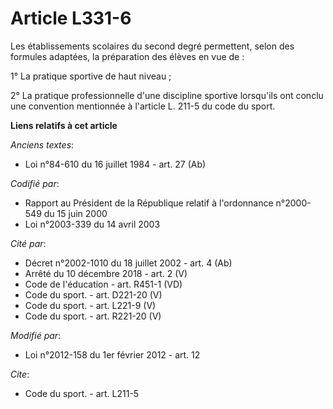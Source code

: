 # Article L331-6

Les établissements scolaires du second degré permettent, selon des formules adaptées, la préparation des élèves en vue de : 

1° La pratique sportive de haut niveau ; 

2° La pratique professionnelle d'une discipline sportive lorsqu'ils ont conclu une convention mentionnée à l'article L. 211-5
du code du sport.

**Liens relatifs à cet article**

_Anciens textes_:

  - Loi n°84-610 du 16 juillet 1984 - art. 27 (Ab)

_Codifié par_:

  - Rapport au Président de la République relatif à l'ordonnance n°2000-549 du 15 juin 2000
  - Loi n°2003-339 du 14 avril 2003

_Cité par_:

  - Décret n°2002-1010 du 18 juillet 2002 - art. 4 (Ab)
  - Arrêté du 10 décembre 2018 - art. 2 (V)
  - Code de l'éducation - art. R451-1 (VD)
  - Code du sport. - art. D221-20 (V)
  - Code du sport. - art. L221-9 (V)
  - Code du sport. - art. R221-20 (V)

_Modifié par_:

  - Loi n°2012-158 du 1er février 2012 - art. 12

_Cite_:

  - Code du sport. - art. L211-5
